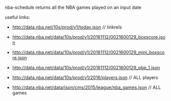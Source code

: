 nba-schedule returns all the NBA games played on an input date

useful links:
- http://data.nba.net/10s/prod/v1/today.json // linkrels

- http://data.nba.net/data/10s/prod/v1/20161112/0021600129_boxscore.json
- http://data.nba.net/data/10s/prod/v1/20161112/0021600129_mini_boxscore.json
- http://data.nba.net/data/10s/prod/v1/20161112/0021600129_pbp_1.json

- http://data.nba.net/data/10s/prod/v1/2016/players.json // ALL players

- http://data.nba.net/data/json/cms/2015/league/nba_games.json // ALL games



